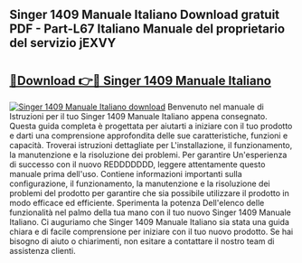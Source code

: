 ## Singer 1409 Manuale Italiano Download gratuit PDF - Part-L67 Italiano Manuale del proprietario del servizio jEXVY

# <h2><a href="http://dfd7dvk.blite.top/?on=Singer+1409+Manuale+Italiano">🔗Download 👉🔴 Singer 1409 Manuale Italiano</a></h2>

[![Singer 1409 Manuale Italiano download](https://i.imgur.com/lujVjoI.png)](http://dfd7dvk.blite.top/?on=Singer+1409+Manuale+Italiano)
Benvenuto nel manuale di Istruzioni per il tuo Singer 1409 Manuale Italiano appena consegnato. Questa guida completa è progettata per aiutarti a iniziare con il tuo prodotto e darti una comprensione approfondita delle sue caratteristiche, funzioni e capacità. Troverai istruzioni dettagliate per L'installazione, il funzionamento, la manutenzione e la risoluzione dei problemi. Per garantire Un'esperienza di successo con il nuovo REDDDDDDD, leggere attentamente questo manuale prima dell'uso. Contiene informazioni importanti sulla configurazione, il funzionamento, la manutenzione e la risoluzione dei problemi del prodotto per garantire che sia possibile utilizzare il prodotto in modo efficace ed efficiente. Sperimenta la potenza Dell'elenco delle funzionalità nel palmo della tua mano con il tuo nuovo Singer 1409 Manuale Italiano. Ci auguriamo che Singer 1409 Manuale Italiano sia stata una guida chiara e di facile comprensione per iniziare con il tuo nuovo prodotto. Se hai bisogno di aiuto o chiarimenti, non esitare a contattare il nostro team di assistenza clienti.

